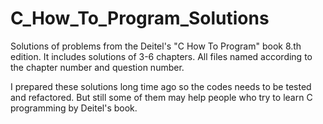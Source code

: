 # C_How_To_Program_Solutions
Solutions of problems from the Deitel's "C How To Program" book 8.th edition.
It includes solutions of 3-6 chapters. All files named according to the chapter number and question number. 

I prepared these solutions long time ago so the codes needs to be tested and refactored. But still some of them may help people who try to learn C programming by Deitel's book. 




